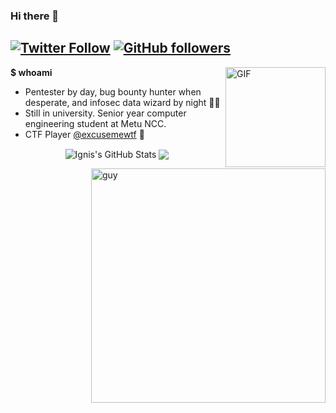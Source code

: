 
### Hi there 👋

[![Twitter Follow](https://img.shields.io/twitter/follow/ahakcil?style=flat-square)](https://twitter.com/ahakcil)
[![GitHub followers](https://img.shields.io/github/followers/FlameOfIgnis?style=flat-square)](https://github.com/FlameOfIgnis?tab=followers)
---

<img align="right" alt="GIF" height="160px" src="https://media.giphy.com/media/du3J3cXyzhj75IOgvA/giphy.gif" />

**$ whoami** 
- Pentester by day, bug bounty hunter when desperate, and infosec data wizard by night 🧙‍♂️
- Still in university. Senior year computer engineering student at Metu NCC. 
- CTF Player [@excusemewtf](https://ctftime.org/team/104977) 🚩


<p float="left" align="center">
<img align="center" src="https://github-readme-stats.vercel.app/api?username=FlameOfIgnis&show_icons=true&line_height=33&count_private=true&theme=light" alt="Ignis's GitHub Stats" />
<img align="center" src="https://github-readme-stats.vercel.app/api/top-langs/?username=FlameOfIgnis&langs_count=4&line_height=35&theme=light" />
</p>



<img align="right" alt="guy" width="375" src="https://i.pinimg.com/originals/e4/26/70/e426702edf874b181aced1e2fa5c6cde.gif" />

